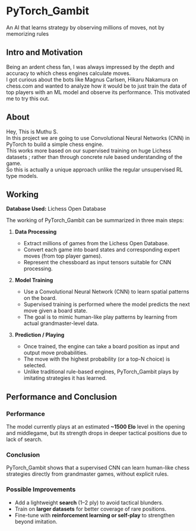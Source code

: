 # PyTorch_Gambit
An AI that learns strategy by observing millions of moves, not by memorizing rules

## Intro and Motivation
Being an ardent chess fan, I was always impressed by the depth and accuracy to which chess engines calculate moves.  
I got curious about the bots like Magnus Carlsen, Hikaru Nakamura on chess.com and wanted to analyze how it would be to just 
train the data of top players with an ML model and observe its performance. This motivated me to try this out. 

## About
Hey, This is Muthu S.  
In this project we are going to use Convolutional Neural Networks (CNN) in PyTorch to build a simple chess engine.  
This works more based on our supervised training on huge Lichess datasets ; rather than through concrete rule based understanding of the game.  
So this is actually a unique approach unlike the regular unsupervised RL type models.

## Working
**Database Used:** Lichess Open Database  

The working of PyTorch_Gambit can be summarized in three main steps:

1. **Data Processing**  
   - Extract millions of games from the Lichess Open Database.  
   - Convert each game into board states and corresponding expert moves (from top player games).  
   - Represent the chessboard as input tensors suitable for CNN processing.  

2. **Model Training**  
   - Use a Convolutional Neural Network (CNN) to learn spatial patterns on the board.  
   - Supervised training is performed where the model predicts the next move given a board state.  
   - The goal is to mimic human-like play patterns by learning from actual grandmaster-level data.  

3. **Prediction / Playing**  
   - Once trained, the engine can take a board position as input and output move probabilities.  
   - The move with the highest probability (or a top-N choice) is selected.  
   - Unlike traditional rule-based engines, PyTorch_Gambit plays by imitating strategies it has learned.  

## Performance and Conclusion

### Performance
The model currently plays at an estimated **~1500 Elo** level in the opening and middlegame, but its strength drops in deeper tactical positions due to lack of search.  

### Conclusion
PyTorch_Gambit shows that a supervised CNN can learn human-like chess strategies directly from grandmaster games, without explicit rules.  

### Possible Improvements
- Add a lightweight **search** (1–2 ply) to avoid tactical blunders.  
- Train on **larger datasets** for better coverage of rare positions.  
- Fine-tune with **reinforcement learning or self-play** to strengthen beyond imitation.  
